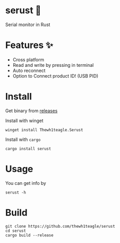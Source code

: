 # serust 📡

Serial monitor in Rust

# Features ✨
- Cross platform
- Read and write by pressing in terminal
- Auto reconnect
- Option to Connect product ID! (USB PID)

# Install

Get binary from [releases](https://github.com/thewh1teagle/serust/releases)

Install with winget
```console
winget install Thewh1teagle.Serust
```
Install with `cargo`
```console
cargo install serust
```

# Usage
You can get info by
```console
serust -h
```

# Build
```console
git clone https://github.com/thewh1teagle/serust
cd serust
cargo build --release
```
